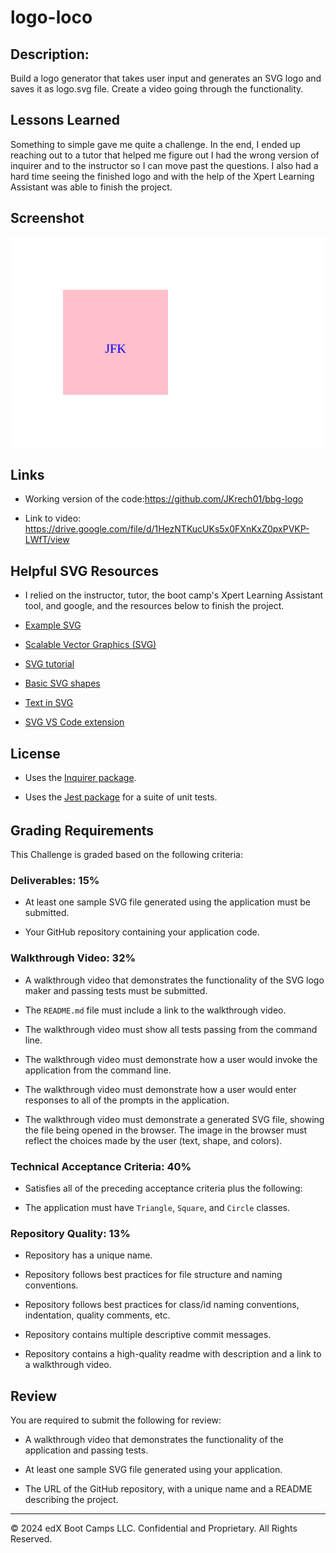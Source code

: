 # logo-loco

## Description:
Build a logo generator that takes user input and generates an SVG logo and saves it as logo.svg file.  Create a video going through the functionality.

## Lessons Learned
Something to simple gave me quite a challenge.  In the end, I ended up reaching out to a tutor that helped me figure out I had the wrong version of inquirer and to the instructor so I can move past the questions.  I also had a hard time seeing the finished logo and with the help of the Xpert Learning Assistant was able to finish the project.

## Screenshot
![alt text](output.svg)

## Links

*  Working version of the code:https://github.com/JKrech01/bbg-logo

*  Link to video: https://drive.google.com/file/d/1HezNTKucUKs5x0FXnKxZ0pxPVKP-LWfT/view

## Helpful SVG Resources
* I relied on the instructor, tutor, the boot camp's Xpert Learning Assistant tool, and google, and the resources below to finish the project.

* [Example SVG](https://static.fullstack-bootcamp.com/fullstack-ground/module-10/circle.svg)

* [Scalable Vector Graphics (SVG)](https://en.wikipedia.org/wiki/Scalable_Vector_Graphics)

* [SVG tutorial](https://developer.mozilla.org/en-US/docs/Web/SVG/Tutorial)

* [Basic SVG shapes](https://developer.mozilla.org/en-US/docs/Web/SVG/Tutorial/Basic_Shapes)

* [Text in SVG](https://developer.mozilla.org/en-US/docs/Web/SVG/Tutorial/Texts)

* [SVG VS Code extension](https://marketplace.visualstudio.com/items?itemName=jock.svg)

## License
* Uses the [Inquirer package](https://www.npmjs.com/package/inquirer/v/8.2.4).

* Uses the [Jest package](https://www.npmjs.com/package/jest) for a suite of unit tests.

######
## Grading Requirements

This Challenge is graded based on the following criteria:

### Deliverables: 15%

* At least one sample SVG file generated using the application must be submitted.

* Your GitHub repository containing your application code.

### Walkthrough Video: 32%

* A walkthrough video that demonstrates the functionality of the SVG logo maker and passing tests must be submitted.

* The `README.md` file must include a link to the walkthrough video.

* The walkthrough video must show all tests passing from the command line.

* The walkthrough video must demonstrate how a user would invoke the application from the command line.

* The walkthrough video must demonstrate how a user would enter responses to all of the prompts in the application.

* The walkthrough video must demonstrate a generated SVG file, showing the file being opened in the browser. The image in the browser must reflect the choices made by the user (text, shape, and colors).

### Technical Acceptance Criteria: 40%

* Satisfies all of the preceding acceptance criteria plus the following:

* The application must have `Triangle`, `Square`, and `Circle` classes.

### Repository Quality: 13%

* Repository has a unique name.

* Repository follows best practices for file structure and naming conventions.

* Repository follows best practices for class/id naming conventions, indentation, quality comments, etc.

* Repository contains multiple descriptive commit messages.

* Repository contains a high-quality readme with description and a link to a walkthrough video.

## Review

You are required to submit the following for review:

* A walkthrough video that demonstrates the functionality of the application and passing tests.

* At least one sample SVG file generated using your application.

* The URL of the GitHub repository, with a unique name and a README describing the project.

---
© 2024 edX Boot Camps LLC. Confidential and Proprietary. All Rights Reserved.